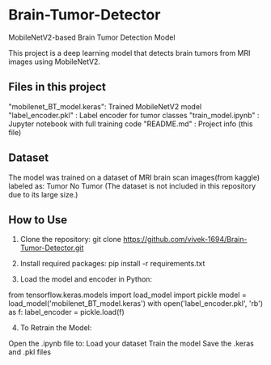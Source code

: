# Brain-Tumor-Detector
MobileNetV2-based Brain Tumor Detection Model

This project is a deep learning model that detects brain tumors from MRI images using MobileNetV2.


## Files in this project

"mobilenet_BT_model.keras": Trained MobileNetV2 model
"label_encoder.pkl" : Label encoder for tumor classes
"train_model.ipynb" : Jupyter notebook with full training code
"README.md" : Project info (this file)


## Dataset

The model was trained on a dataset of MRI brain scan images(from kaggle) labeled as:
Tumor
No Tumor
(The dataset is not included in this repository due to its large size.)


## How to Use

1. Clone the repository:
git clone https://github.com/vivek-1694/Brain-Tumor-Detector.git

2. Install required packages:
pip install -r requirements.txt


3. Load the model and encoder in Python:

from tensorflow.keras.models import load_model
import pickle
model = load_model('mobilenet_BT_model.keras')
with open('label_encoder.pkl', 'rb') as f:
    label_encoder = pickle.load(f)


4. To Retrain the Model:

Open the .ipynb file to:
Load your dataset
Train the model
Save the .keras and .pkl files